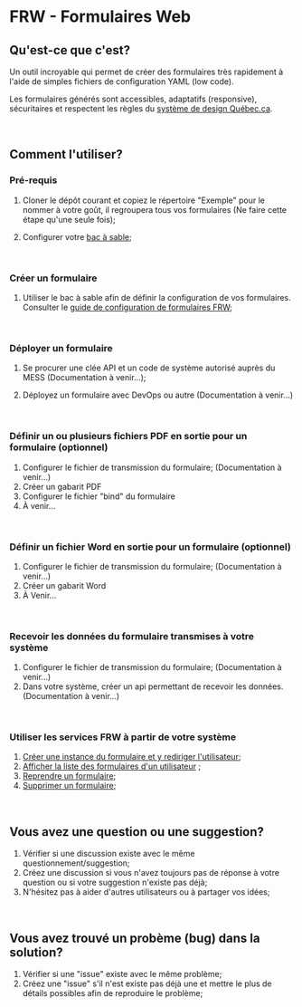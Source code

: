 # FRW - Formulaires Web

## Qu'est-ce que c'est?
Un outil incroyable qui permet de créer des formulaires très rapidement à l'aide de simples fichiers de configuration YAML (low code).

Les formulaires générés sont accessibles, adaptatifs (responsive), sécuritaires et respectent les règles du [système de design Québec.ca](https://design.quebec.ca/).


&nbsp;
## Comment l'utiliser?
### Pré-requis

1. Cloner le dépôt courant et copiez le répertoire "Exemple" pour le nommer à votre goût, il regroupera tous vos formulaires (Ne faire cette étape qu'une seule fois);

1. Configurer votre [bac à sable](https://formulaires.it.mtess.gouv.qc.ca/Form/1/P700U/0/N/#p=2);

&nbsp;
### Créer un formulaire
  
1. Utiliser le bac à sable afin de définir la configuration de vos formulaires. Consulter le [guide de configuration de formulaires FRW](https://formulaires.it.mtess.gouv.qc.ca/Form/1/P700U/0/N); 

&nbsp;
### Déployer un formulaire

1. Se procurer une clée API et un code de système autorisé auprès du MESS (Documentation à venir...);
   
1. Déployez un formulaire avec DevOps ou autre (Documentation à venir...)
 
&nbsp;
### Définir un ou plusieurs fichiers PDF en sortie pour un formulaire (optionnel)
1. Configurer le fichier de transmission du formulaire; (Documentation à venir...) 
1. Créer un gabarit PDF 
1. Configurer le fichier "bind" du formulaire
1. À venir...

&nbsp;
### Définir un fichier Word en sortie pour un formulaire (optionnel)
1. Configurer le fichier de transmission du formulaire; (Documentation à venir...) 
1. Créer un gabarit Word 
1. À Venir...

&nbsp;
### Recevoir les données du formulaire transmises à votre système
1. Configurer le fichier de transmission du formulaire; (Documentation à venir...) 
1. Dans votre système, créer un api permettant de recevoir les données. (Documentation à venir...) 

&nbsp;
### Utiliser les services FRW à partir de votre système

1. [Créer une instance du formulaire et y rediriger l'utilisateur](Documentation/ConnexionAuSysteme.md#cr%C3%A9er-un-formulaire-et-y-rediriger-lutilisateur);
1. [Afficher la liste des formulaires d'un utilisateur](Documentation/ConnexionAuSysteme.md#afficher-la-liste-des-formulaires-dun-utilisateur) ;
1. [Reprendre un formulaire](Documentation/ConnexionAuSysteme.md#reprendre-un-formulaire);
1. [Supprimer un formulaire](Documentation/ConnexionAuSysteme.md#supprimer-un-formulaire);

&nbsp;
## Vous avez une question ou une suggestion?

1. Vérifier si une discussion existe avec le même questionnement/suggestion;
1. Créez une discussion si vous n'avez toujours pas de réponse à votre question ou si votre suggestion n'existe pas déjà;
1. N'hésitez pas à aider d'autres utilisateurs ou à partager vos idées;

&nbsp;
## Vous avez trouvé un probème (bug) dans la solution?

1. Vérifier si une "issue" existe avec le même problème;
1. Créez une "issue" s'il n'est existe pas déjà une et mettre le plus de détails possibles afin de reproduire le problème;
